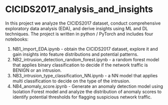 # CICIDS2017_analysis_and_insights
In this project we analyze the CICIDS2017 dataset, conduct comprehensive exploratory data analysis (EDA), and derive insights using ML and DL techniques.
The project is written in python / PyTorch and includes four notebooks:
1. NB1_import_EDA.ipynb - obtain the CICIDS2017 dataset, explore it and gain insights into feature distributions and potential patterns.
2. NB2_intrusion_detection_random_forest.ipynb - a random forest model that applies binary classification to decide if the network traffic is BENIGN or an intrusion.
3. NB3_intrusion_type_classification_NN.ipynb - a NN model that applies multi classification to decide on the type of the intrusion.
4. NB4_anomaly_score.ipynb - Generate an anomaly detection model using Isolation Forest model and analyze the distribution of anomaly scores to identify potential thresholds for flagging suspicious network traffic.

